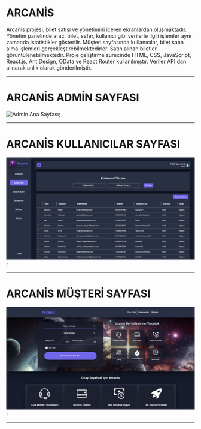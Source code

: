 # ARCANİS

Arcanis projesi, bilet satışı ve yönetimini içeren ekranlardan oluşmaktadır. Yönetim panelinde araç, bilet, sefer, kullanıcı gibi verilerle ilgili işlemler aynı zamanda istatistikler gösterilir. Müşteri sayfasında kullanıcılar, bilet satın alma işlemleri gerçekleştirebilmektedirler. Satın alınan biletler görüntülenebilmektedir. Proje geliştirme sürecinde HTML, CSS, JavaScript, React.js, Ant Design, OData ve React Router kullanılmıştır. Veriler API'dan alınarak anlık olarak gönderilmiştir.

-------------------------------------

# ARCANİS ADMİN SAYFASI

![Admin Ana Sayfası](/src/assets/images/AdminAnaSayfası.png);

-------------------------------------

# ARCANİS KULLANICILAR SAYFASI

![Kullanıcılar Sayfası](/src/assets/images/AdminKullanıcılarSayfası.png);

-------------------------------------

# ARCANİS MÜŞTERİ SAYFASI

![Kullanıcılar Sayfası](/src/assets/images/MüşteriSayfası.png);

-------------------------------------








